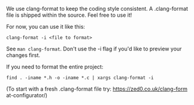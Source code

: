 We use clang-format to keep the coding style consistent. A .clang-format file is shipped within the source. Feel free to use it!

For now, you can use it like this:

`clang-format -i <file to format>`

See `man clang-format`. Don't use the -i flag if you'd like to preview your changes first. 

If you need to format the entire project:

`find . -iname *.h -o -iname *.c | xargs clang-format -i`

(To start with a fresh .clang-format file try: https://zed0.co.uk/clang-form    at-configurator/)
